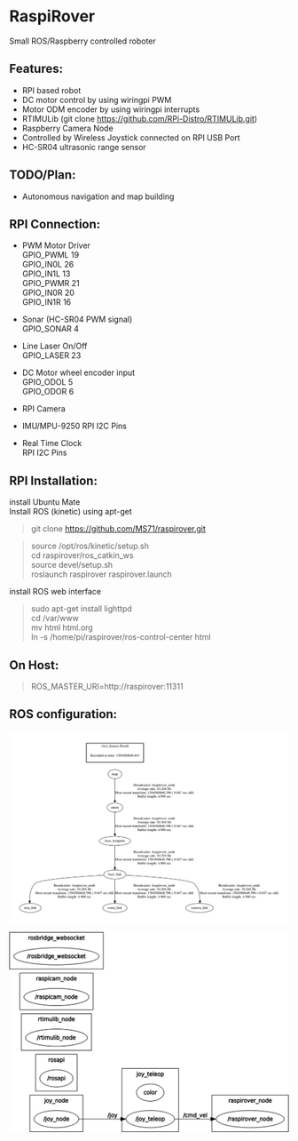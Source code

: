 # RaspiRover
Small ROS/Raspberry controlled roboter

## Features:
* RPI based robot
* DC motor control by using wiringpi PWM
* Motor ODM encoder by using wiringpi interrupts
* RTIMULib (git clone https://github.com/RPi-Distro/RTIMULib.git)
* Raspberry Camera Node
* Controlled by Wireless Joystick connected on RPI USB Port
* HC-SR04 ultrasonic range sensor

## TODO/Plan:
* Autonomous navigation and map building

## RPI Connection:
* PWM Motor Driver<br>
GPIO_PWML  19<br>
GPIO_IN0L  26<br>
GPIO_IN1L  13<br>
GPIO_PWMR  21<br>
GPIO_IN0R  20<br>
GPIO_IN1R  16<br>

* Sonar (HC-SR04 PWM signal)<br>
GPIO_SONAR 4<br>

* Line Laser On/Off<br>
GPIO_LASER 23<br>

* DC Motor wheel encoder input<br>
GPIO_ODOL 5<br>
GPIO_ODOR 6<br>

* RPI Camera<br>

* IMU/MPU-9250
RPI I2C Pins<br>

* Real Time Clock<br>
RPI I2C Pins<br>

## RPI Installation:
install Ubuntu Mate<br>
Install ROS (kinetic) using apt-get<br>

>git clone https://github.com/MS71/raspirover.git<br>

>source /opt/ros/kinetic/setup.sh<br>
>cd raspirover/ros_catkin_ws<br>
>source devel/setup.sh<br>
>roslaunch raspirover raspirover.launch<br>

install ROS web interface<br>
>sudo apt-get install lighttpd<br>
>cd /var/www<br>
>mv html html.org<br>
>ln -s /home/pi/raspirover/ros-control-center html<br>

## On Host:
>ROS_MASTER_URI=http://raspirover:11311

## ROS configuration:
![TF](https://github.com/MS71/raspirover/blob/master/misc/tf.png)

![ROS-Graph](https://github.com/MS71/raspirover/blob/master/misc/rosgraph.png)
